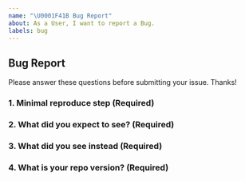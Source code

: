 ```yaml
---
name: "\U0001F41B Bug Report"
about: As a User, I want to report a Bug.
labels: bug
---
```

## Bug Report

Please answer these questions before submitting your issue. Thanks!

### 1. Minimal reproduce step (Required)

<!-- a step by step guide for reproducing the bug. -->

### 2. What did you expect to see? (Required)

### 3. What did you see instead (Required)

### 4. What is your repo version? (Required)
